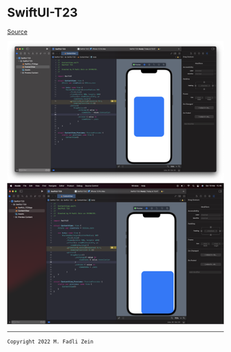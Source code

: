 # SwiftUI-T23

[Source](https://designcode.io/swiftui-handbook-drag-gesture)

<pre>
<img src="preview/example1.png">
<img src="preview/example2.png">
</pre>

---

```
Copyright 2022 M. Fadli Zein
```

